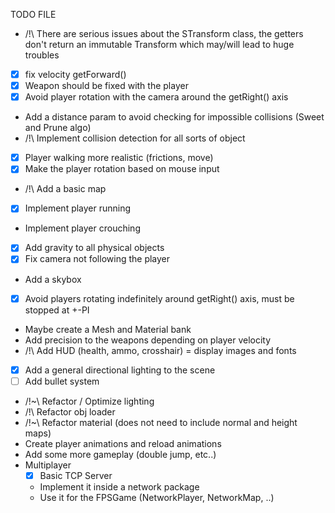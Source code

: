TODO FILE 

- /!\ There are serious issues about the STransform class, the getters don't return an immutable Transform which may/will lead to huge troubles
- [X] fix velocity getForward()
- [X] Weapon should be fixed with the player
- [X] Avoid player rotation with the camera around the getRight() axis
- Add a distance param to avoid checking for impossible collisions (Sweet and Prune algo)
- /!\ Implement collision detection for all sorts of object
- [X] Player walking more realistic (frictions, move)
- [X] Make the player rotation based on mouse input
- /!\ Add a basic map
- [X] Implement player running
- Implement player crouching
- [X] Add gravity to all physical objects
- [X] Fix camera not following the player
- Add a skybox
- [X] Avoid players rotating indefinitely around getRight() axis, must be stopped at +-PI
- Maybe create a Mesh and Material bank
- Add precision to the weapons depending on player velocity
- /!\ Add HUD (health, ammo, crosshair) = display images and fonts
- [X] Add a general directional lighting to the scene
- [ ] Add bullet system
- /!~\ Refactor / Optimize lighting
- /!\ Refactor obj loader
- /!~\ Refactor material (does not need to include normal and height maps)
- Create player animations and reload animations
- Add some more gameplay (double jump, etc..)
- Multiplayer
    - [X] Basic TCP Server
    - Implement it inside a network package
    - Use it for the FPSGame (NetworkPlayer, NetworkMap, ..)
